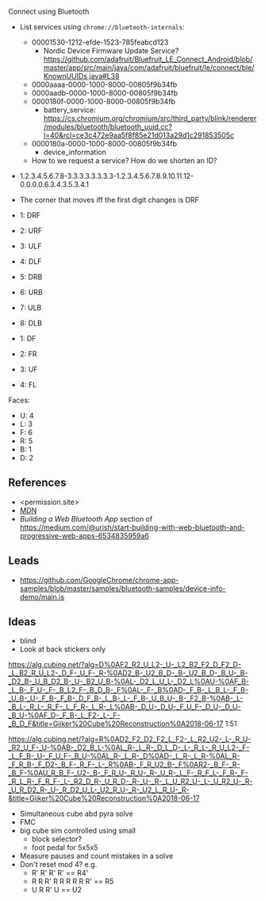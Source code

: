 Connect using Bluetooth
- List services using `chrome://bluetooth-internals`:
  - 00001530-1212-efde-1523-785feabcd123
    - Nordic Device Firmware Update Service? https://github.com/adafruit/Bluefruit_LE_Connect_Android/blob/master/app/src/main/java/com/adafruit/bluefruit/le/connect/ble/KnownUUIDs.java#L38
  - 0000aaaa-0000-1000-8000-00805f9b34fb
  - 0000aadb-0000-1000-8000-00805f9b34fb
  - 0000180f-0000-1000-8000-00805f9b34fb
    - battery_service: https://cs.chromium.org/chromium/src/third_party/blink/renderer/modules/bluetooth/bluetooth_uuid.cc?l=40&rcl=ce3c472e9aa5f8f85e21d013a29d1c291853505c
  - 0000180a-0000-1000-8000-00805f9b34fb
    - device_information
  - How to we request a service? How do we shorten an ID?

- 1.2.3.4.5.6.7.8-3.3.3.3.3.3.3.3-1.2.3.4.5.6.7.8.9.10.11.12-0.0.0.0.6.3.4.3.5.3.4.1

- The corner that moves iff the first digit changes is DRF
- 1: DRF
- 2: URF
- 3: ULF
- 4: DLF
- 5: DRB
- 6: URB
- 7: ULB
- 8: DLB

- 1: DF
- 2: FR
- 3: UF
- 4: FL

Faces:
- U: 4
- L: 3
- F: 6
- R: 5
- B: 1
- D: 2

## References

- <permission.site>
- [MDN](https://developer.mozilla.org/en-US/docs/Web/API/Web_Bluetooth_API)
- *Building a Web Bluetooth App* section of <https://medium.com/@urish/start-building-with-web-bluetooth-and-progressive-web-apps-6534835959a6>

## Leads
- https://github.com/GoogleChrome/chrome-app-samples/blob/master/samples/bluetooth-samples/device-info-demo/main.js

## Ideas

- blind
- Look at back stickers only

https://alg.cubing.net/?alg=D%0AF2_R2_U_L2-_U-_L2_B2_F2_D_F2_D-_L_B2_R_U_L2-_D_F-_U_F-_R-%0AD2_B-_U2_B_D-_B-_U2_B_D-_B_U-_B-_D2_B-_U_B_D2_B-_U-_B2_U_B-%0AL-_D2_L_U_L-_D2_L%0AU-%0AF_B-_L_B-_F_U-_F-_B_L2_F-_B_D_B-_F%0AL-_F-_B%0AD-_F_B-_L_B_L-_F_B-_U_B-_U-_F_B-_F_B-_D_F_B-_L_B-_L-_F_B-_U_B_U-_B-_F2_B-%0AB-_L-_B_L-_R_L-_R_F-_L_F_R-_L_R-_L%0AB-_D_U-_D_U-_F_U_F-_D_U-_D_U-_B_U-%0AF_D-_F_B-_L_F2-_L-_F-_B_D_F&title=Giiker%20Cube%20Reconstruction%0A2018-06-17
1:51

https://alg.cubing.net/?alg=R%0AD2_F2_D2_F2_L_F2-_L_R2_U2-_L-_R_U-_R2_U_F-_U-%0AB-_D2_B_L-%0AL_R-_L_R-_D_L_D-_L-_R_L-_R_U_L2-_F-_L_F_B-_U-_F_U_F-_B_U-%0AL_R-_L_R-_D%0AD-_L_R-_L_R-%0AL_R-_F_R_B-_F_D2-_B_F-_R_F-_L-_R%0AB-_F_R_U2_B-_F%0AR2-_B_F-_R-_B_F-%0AU_R_B_F-_U2-_B-_F_R_U-_R_U-_R-_U_R-_L_F-_R_F_L-_F_R-_F-_R_L_R-_F_R_F-_L-_R2_D_R-_U_R_D-_R-_U-_R-_L_U_R2_U-_L-_U_R2_U-_R-_U_R_D2_R-_U-_R_D2_U_L-_U2_R_U-_R-_U2_L_R_U-_R-&title=Giiker%20Cube%20Reconstruction%0A2018-06-17
- Simultaneous cube abd pyra solve
- FMC
- big cube sim controlled using small
  - block selector?
  - foot pedal for 5x5x5
- Measure pauses and count mistakes in a solve
- Don't reset mod 4? e.g.
  - R' R' R' R' == R4'
  - R R R' R R R R R R' == R5
  - U R R' U == U2